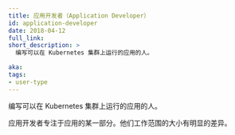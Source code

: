 ```yaml
---
title: 应用开发者（Application Developer）
id: application-developer
date: 2018-04-12
full_link: 
short_description: >
  编写可以在 Kubernetes 集群上运行的应用的人。

aka: 
tags:
- user-type
---
```


编写可以在 Kubernetes 集群上运行的应用的人。


应用开发者专注于应用的某一部分。他们工作范围的大小有明显的差异。
